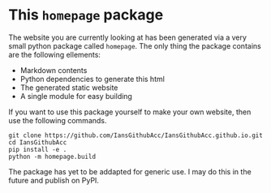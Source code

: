 # This `homepage` package
The website you are currently looking at has been generated via a very small python package called `homepage`. The only thing the package contains are the following ellements:
- Markdown contents
- Python dependencies to generate this html
- The generated static website
- A single module for easy building

If you want to use this package yourself to make your own website, then use the following commands.
```
git clone https://github.com/IansGithubAcc/IansGithubAcc.github.io.git
cd IansGithubAcc
pip install -e .
python -m homepage.build
```

The package has yet to be addapted for generic use. I may do this in the future and publish on PyPI.
